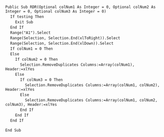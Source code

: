 &nbsp;  &nbsp;  &nbsp;  &nbsp;  
`Public Sub RDR(Optional colNum1 As Integer = 0, Optional colNum2 As Integer = 0, Optional colNum3 As Integer = 0)`  
&nbsp;&nbsp;&nbsp;&nbsp;`If testing Then`  
&nbsp;&nbsp;&nbsp;&nbsp;&nbsp;&nbsp;&nbsp;&nbsp;`Exit Sub`  
&nbsp;&nbsp;&nbsp;&nbsp;`End If`  
&nbsp;&nbsp;&nbsp;&nbsp;`Range("A1").Select`  
&nbsp;&nbsp;&nbsp;&nbsp;`Range(Selection, Selection.End(xlToRight)).Select`  
&nbsp;&nbsp;&nbsp;&nbsp;`Range(Selection, Selection.End(xlDown)).Select`  
&nbsp;&nbsp;&nbsp;&nbsp;`If colNum1 = 0 Then`  
&nbsp;&nbsp;&nbsp;&nbsp;`Else`  
&nbsp;&nbsp;&nbsp;&nbsp;&nbsp;&nbsp;&nbsp;&nbsp;`If colNum2 = 0 Then`  
&nbsp;&nbsp;&nbsp;&nbsp;&nbsp;&nbsp;&nbsp;&nbsp;&nbsp;&nbsp;&nbsp;&nbsp;`Selection.RemoveDuplicates Columns:=Array(colNum1), Header:=xlYes`  
&nbsp;&nbsp;&nbsp;&nbsp;&nbsp;&nbsp;&nbsp;&nbsp;`Else`  
&nbsp;&nbsp;&nbsp;&nbsp;&nbsp;&nbsp;&nbsp;&nbsp;&nbsp;&nbsp;&nbsp;&nbsp;`If colNum3 = 0 Then`  
&nbsp;&nbsp;&nbsp;&nbsp;&nbsp;&nbsp;&nbsp;&nbsp;&nbsp;&nbsp;&nbsp;&nbsp;&nbsp;&nbsp;&nbsp;&nbsp;`Selection.RemoveDuplicates Columns:=Array(colNum1, colNum2), Header:=xlYes`  
&nbsp;&nbsp;&nbsp;&nbsp;&nbsp;&nbsp;&nbsp;&nbsp;&nbsp;&nbsp;&nbsp;&nbsp;`Else`  
&nbsp;&nbsp;&nbsp;&nbsp;&nbsp;&nbsp;&nbsp;&nbsp;&nbsp;&nbsp;&nbsp;&nbsp;&nbsp;&nbsp;&nbsp;&nbsp;`Selection.RemoveDuplicates Columns:=Array(colNum1, colNum2, colNum3), Header:=xlYes`  
&nbsp;&nbsp;&nbsp;&nbsp;&nbsp;&nbsp;&nbsp;&nbsp;&nbsp;&nbsp;&nbsp;&nbsp;`End If`  
&nbsp;&nbsp;&nbsp;&nbsp;&nbsp;&nbsp;&nbsp;&nbsp;`End If`  
&nbsp;&nbsp;&nbsp;&nbsp;`End If`  
&nbsp;  &nbsp;  &nbsp;  &nbsp;  
`End Sub`  

